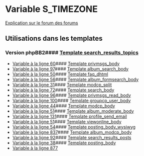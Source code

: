 # Variable S_TIMEZONE
[Explication sur le forum des forums](http://forum.forumactif.com/t294113-listing-des-variables#S_TIMEZONE)
## Utilisations dans les templates
### Version phpBB2#### [Template search_results_topics](subsilver/search_results_topics.md)
* [Variable à la ligne 60](../subsilver/search_results_topics.tpl#L60)#### [Template privmsgs_body](subsilver/privmsgs_body.md)
* [Variable à la ligne 97](../subsilver/privmsgs_body.tpl#L97)#### [Template album_search_body](subsilver/album_search_body.md)
* [Variable à la ligne 50](../subsilver/album_search_body.tpl#L50)#### [Template faq_dhtml](subsilver/faq_dhtml.md)
* [Variable à la ligne 56](../subsilver/faq_dhtml.tpl#L56)#### [Template album_formsearch_body](subsilver/album_formsearch_body.md)
* [Variable à la ligne 31](../subsilver/album_formsearch_body.tpl#L31)#### [Template modcp_split](subsilver/modcp_split.md)
* [Variable à la ligne 72](../subsilver/modcp_split.tpl#L72)#### [Template search_body](subsilver/search_body.md)
* [Variable à la ligne 96](../subsilver/search_body.tpl#L96)#### [Template privmsgs_read_body](subsilver/privmsgs_read_body.md)
* [Variable à la ligne 100](../subsilver/privmsgs_read_body.tpl#L100)#### [Template groupcp_user_body](subsilver/groupcp_user_body.md)
* [Variable à la ligne 44](../subsilver/groupcp_user_body.tpl#L44)#### [Template modcp_body](subsilver/modcp_body.md)
* [Variable à la ligne 51](../subsilver/modcp_body.tpl#L51)#### [Template album_moderate_body](subsilver/album_moderate_body.md)
* [Variable à la ligne 131](../subsilver/album_moderate_body.tpl#L131)#### [Template profile_send_email](subsilver/profile_send_email.md)
* [Variable à la ligne 51](../subsilver/profile_send_email.tpl#L51)#### [Template viewonline_body](subsilver/viewonline_body.md)
* [Variable à la ligne 54](../subsilver/viewonline_body.tpl#L54)#### [Template posting_body_wysiwyg](subsilver/posting_body_wysiwyg.md)
* [Variable à la ligne 837](../subsilver/posting_body_wysiwyg.tpl#L837)#### [Template album_modcp_body](subsilver/album_modcp_body.md)
* [Variable à la ligne 92](../subsilver/album_modcp_body.tpl#L92)#### [Template search_results_posts](subsilver/search_results_posts.md)
* [Variable à la ligne 38](../subsilver/search_results_posts.tpl#L38)#### [Template posting_body](subsilver/posting_body.md)
* [Variable à la ligne 877](../subsilver/posting_body.tpl#L877)